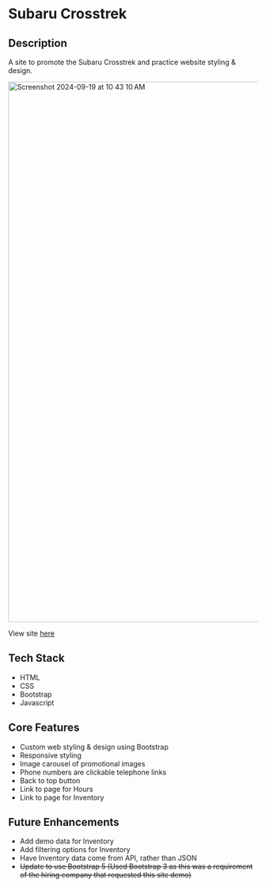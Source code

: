 # Subaru Crosstrek

## Description
A site to promote the Subaru Crosstrek and practice website styling & design.

<img width="1090" alt="Screenshot 2024-09-19 at 10 43 10 AM" src="https://github.com/user-attachments/assets/46c77458-b1d3-43a6-8304-a5b78430f11d">

View site [here](https://cg-subaru-crosstrek.netlify.app/)

## Tech Stack
* HTML
* CSS
* Bootstrap
* Javascript

## Core Features
* Custom web styling & design using Bootstrap
* Responsive styling
* Image carousel of promotional images
* Phone numbers are clickable telephone links
* Back to top button
* Link to page for Hours
* Link to page for Inventory

## Future Enhancements 
* Add demo data for Inventory
* Add filtering options for Inventory
* Have Inventory data come from API, rather than JSON
* ~~Update to use Bootstrap 5 (Used Bootstrap 3 as this was a requirement of the hiring company that requested this site demo)~~
